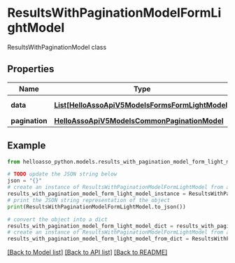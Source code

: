 # ResultsWithPaginationModelFormLightModel

ResultsWithPaginationModel class

## Properties

Name | Type | Description | Notes
------------ | ------------- | ------------- | -------------
**data** | [**List[HelloAssoApiV5ModelsFormsFormLightModel]**](HelloAssoApiV5ModelsFormsFormLightModel.md) | Data property | [optional] 
**pagination** | [**HelloAssoApiV5ModelsCommonPaginationModel**](HelloAssoApiV5ModelsCommonPaginationModel.md) |  | [optional] 

## Example

```python
from helloasso_python.models.results_with_pagination_model_form_light_model import ResultsWithPaginationModelFormLightModel

# TODO update the JSON string below
json = "{}"
# create an instance of ResultsWithPaginationModelFormLightModel from a JSON string
results_with_pagination_model_form_light_model_instance = ResultsWithPaginationModelFormLightModel.from_json(json)
# print the JSON string representation of the object
print(ResultsWithPaginationModelFormLightModel.to_json())

# convert the object into a dict
results_with_pagination_model_form_light_model_dict = results_with_pagination_model_form_light_model_instance.to_dict()
# create an instance of ResultsWithPaginationModelFormLightModel from a dict
results_with_pagination_model_form_light_model_from_dict = ResultsWithPaginationModelFormLightModel.from_dict(results_with_pagination_model_form_light_model_dict)
```
[[Back to Model list]](../README.md#documentation-for-models) [[Back to API list]](../README.md#documentation-for-api-endpoints) [[Back to README]](../README.md)


